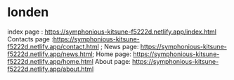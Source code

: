 # londen
index page : https://symphonious-kitsune-f5222d.netlify.app/index.html         Contacts page :https://symphonious-kitsune-f5222d.netlify.app/contact.html ;    News page:  https://symphonious-kitsune-f5222d.netlify.app/news.html;    Home page:  https://symphonious-kitsune-f5222d.netlify.app/home.html               About page:   https://symphonious-kitsune-f5222d.netlify.app/about.html
